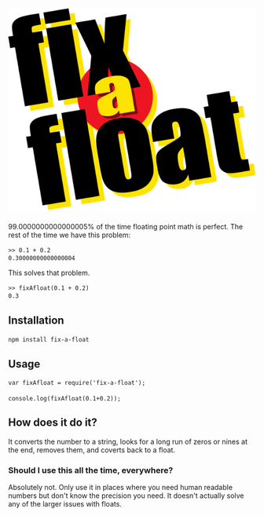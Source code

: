 # ![Fix-A-Float](./fix-a-float.svg)

99.0000000000000005% of the time floating point math is perfect. The rest of the time we have this problem:

```
>> 0.1 + 0.2
0.30000000000000004
```

This solves that problem.

```
>> fixAfloat(0.1 + 0.2)
0.3
```

## Installation

`npm install fix-a-float`

## Usage

```
var fixAfloat = require('fix-a-float');

console.log(fixAfloat(0.1+0.2));
```

## How does it do it?

It converts the number to a string, looks for a long run of zeros or nines at the end, removes them, and coverts back to a float.

### Should I use this all the time, everywhere?

Absolutely not. Only use it in places where you need human readable numbers but don't know the precision you need. It doesn't actually solve any of the larger issues with floats.
